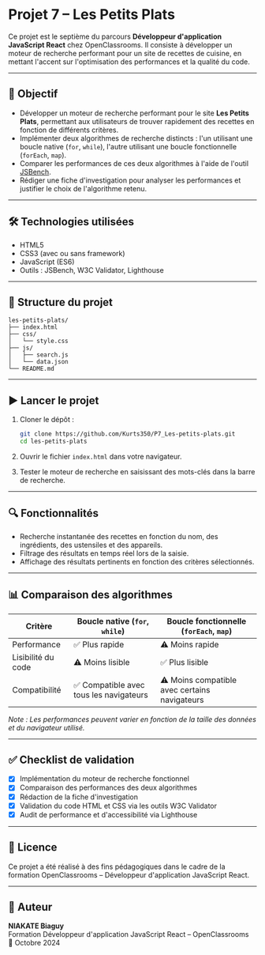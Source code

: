 # Projet 7 – Les Petits Plats

Ce projet est le septième du parcours **Développeur d'application JavaScript React** chez OpenClassrooms. Il consiste à développer un moteur de recherche performant pour un site de recettes de cuisine, en mettant l'accent sur l'optimisation des performances et la qualité du code.

---

## 🎯 Objectif

- Développer un moteur de recherche performant pour le site **Les Petits Plats**, permettant aux utilisateurs de trouver rapidement des recettes en fonction de différents critères.
- Implémenter deux algorithmes de recherche distincts : l'un utilisant une boucle native (`for`, `while`), l'autre utilisant une boucle fonctionnelle (`forEach`, `map`).
- Comparer les performances de ces deux algorithmes à l'aide de l'outil [JSBench](https://jsbench.me/).
- Rédiger une fiche d'investigation pour analyser les performances et justifier le choix de l'algorithme retenu.

---

## 🛠️ Technologies utilisées

- HTML5
- CSS3 (avec ou sans framework)
- JavaScript (ES6)
- Outils : JSBench, W3C Validator, Lighthouse

---

## 📁 Structure du projet

```
les-petits-plats/
├── index.html
├── css/
│   └── style.css
├── js/
│   ├── search.js
│   └── data.json
└── README.md
```

---

## ▶️ Lancer le projet

1. Cloner le dépôt :
   ```bash
   git clone https://github.com/Kurts350/P7_Les-petits-plats.git
   cd les-petits-plats
   ```

2. Ouvrir le fichier `index.html` dans votre navigateur.

3. Tester le moteur de recherche en saisissant des mots-clés dans la barre de recherche.

---

## 🔍 Fonctionnalités

- Recherche instantanée des recettes en fonction du nom, des ingrédients, des ustensiles et des appareils.
- Filtrage des résultats en temps réel lors de la saisie.
- Affichage des résultats pertinents en fonction des critères sélectionnés.

---

## 📊 Comparaison des algorithmes

| Critère             | Boucle native (`for`, `while`) | Boucle fonctionnelle (`forEach`, `map`) |
|---------------------|-------------------------------|----------------------------------------|
| Performance         | ✅ Plus rapide                 | ⚠️ Moins rapide                        |
| Lisibilité du code  | ⚠️ Moins lisible               | ✅ Plus lisible                         |
| Compatibilité       | ✅ Compatible avec tous les navigateurs | ⚠️ Moins compatible avec certains navigateurs |

*Note : Les performances peuvent varier en fonction de la taille des données et du navigateur utilisé.*

---

## ✅ Checklist de validation

- [x] Implémentation du moteur de recherche fonctionnel
- [x] Comparaison des performances des deux algorithmes
- [x] Rédaction de la fiche d'investigation
- [x] Validation du code HTML et CSS via les outils W3C Validator
- [x] Audit de performance et d'accessibilité via Lighthouse

---

## 📄 Licence

Ce projet a été réalisé à des fins pédagogiques dans le cadre de la formation OpenClassrooms – Développeur d'application JavaScript React.

---

## 👤 Auteur

**NIAKATE Biaguy**  
Formation Développeur d'application JavaScript React – OpenClassrooms  
📅 Octobre 2024
